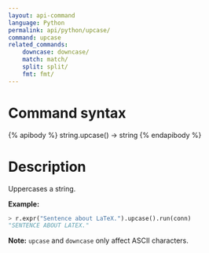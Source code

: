 ```yaml
---
layout: api-command
language: Python
permalink: api/python/upcase/
command: upcase
related_commands:
    downcase: downcase/
    match: match/
    split: split/
    fmt: fmt/
---
```


# Command syntax #

{% apibody %}
string.upcase() &rarr; string
{% endapibody %}

# Description #

Uppercases a string.

__Example:__

```py
> r.expr("Sentence about LaTeX.").upcase().run(conn)
"SENTENCE ABOUT LATEX."
```

__Note:__ `upcase` and `downcase` only affect ASCII characters.
